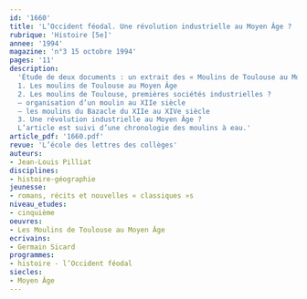 ```yaml
---
id: '1660'
title: 'L’Occident féodal. Une révolution industrielle au Moyen Âge ? '
rubrique: 'Histoire [5e]'
annee: '1994'
magazine: 'n°3 15 octobre 1994'
pages: '11'
description: 
  'Étude de deux documents : un extrait des « Moulins de Toulouse au Moyen Âge », de Germain Sicard, et un document sur les moulins de Toulouse, premières sociétés industrielles…
  1. Les moulins de Toulouse au Moyen Âge
  2. Les moulins de Toulouse, premières sociétés industrielles ?
  – organisation d’un moulin au XIIe siècle
  – les moulins du Bazacle du XIIe au XIVe siècle
  3. Une révolution industrielle au Moyen Âge ?
  L’article est suivi d’une chronologie des moulins à eau.'
article_pdf: '1660.pdf'
revue: 'L’école des lettres des collèges'
auteurs:
- Jean-Louis Pilliat
disciplines:
- histoire-géographie
jeunesse:
- romans, récits et nouvelles « classiques »s
niveau_etudes:
- cinquième
oeuvres:
- Les Moulins de Toulouse au Moyen Âge
ecrivains:
- Germain Sicard
programmes:
- histoire - l’Occident féodal
siecles:
- Moyen Âge
---
```

